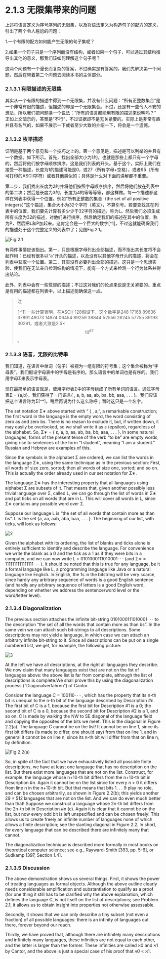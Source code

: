 # 2.1.3 无限集带来的问题

上述将语言定义为序号序列的无限集，以及将语法定义为构造句子的配方的定义，引出了两个令人尴尬的问题：

1.一个有限的配方如何能产生无限的句子集呢？

2.如果一个句子只是一个序列而没有结构，或者如果一个句子，可以通过其结构推导出其他的意义，那我们该如何理解这个句子呢？

这两个问题有一个漫长而复杂的答案，不过确实是有答案的。我们先解决第一个问题，然后在带着第二个问题去阅读本书的主体部分。


### 2.1.3.1 有限描述的无限集

其实从一个有限的描述中得到一个无限集，并没有什么问题：“所有正整数集合”是一个非常有限的描述，但描述的却是一个无限集合。不过，还是有一些令人不安的想法，所以我们把问题换一个说法：“所有的语言都能用有限的描述来说明吗？” 正如上文暗示的，答案是“不行”，不过证据却不是无关紧要的。实际上是非常有趣并且有名气的，如果不展示一下或者至少大致的介绍一下，将会是一个遗憾。

### 2.1.3.2 枚举描述

证明是基于两个意见和一个技巧之上的。第一个意见是，描述是可以列举的并且有一个数据。如下所示。首先，找出全部大小为1的，也就是那些上都只有一个字母的，然后将他们按字母顺序排序。这是我们列表的开头。基于这个，实际上我们在接受一种描述，长度为1的描述可能是0，或27（所有字母+空格），或者95（所有可打印的ASCII字符）或者其他类似的；具体是什么对下面的讲解都不重要。

第二步，我们找出长度为2的并将他们按照字母顺序排序，然后将他们放在列表中的第二块；然后是长度为3的，长度为4的等等等等，都这样做。每一个描述都这样在列表中获得一个位置。例如“所有正整数的集合（the set of all positive integers）”这个描述，集合大小为32个字符（英文），不算引号。若要查找其在列表中的位置，我们要先计算有多少少于32字符的描述，称为L。然后我们必须生成所有长度为32的描述，对他们进行排序，然后确定我们的描述在其中的位置，称为P，然后把L和P加起来。这肯定会是一个巨大的数字[^1]，不过这就能确保我们的描述处于这个完整定义的列表中了；见图Fig.2.1。

![Fig.2.1](../../img/2.1.3.1_1-Fig.2.1.png)

有两件事情应该指出。第一，只是根据字母列出全部描述，而不指出其长度将不会起作用：已经有很多以“a”开头的描述，以及没有以其他字母开头的描述，将会在列表中获取一个位置。第二，其实没有必要列出全部的描述。这只是一个思想实验，使我们在无法亲自检测结构的情况下，能有一个方式来检测一个行为体系并得出结论。 

此外，列表中会有一些荒谬的描述；不过这对我们的论点来说是无关紧要的。重点是有用的描述都在列表中，以上描述能确保这一点。


> 注
> 
> [ ^1] 一些计算表明，在ASCII-128假设下，这个数字是248 17168 89636 37891 49073 14874 06454 89259 38844 52556 26245 57755 89193 30291，或者大致是2.5× $$10^{67}$$。


### 2.1.3.3 语言，无限的比特串

我们知道，在语言中单词（句子）被视为一组有限的符号集；这个集合被称为“字母表”。我们假设字母表中的字母是有序的。那么语言中的单词也是有序的。我们用字母Σ来表示字母表。

现在最简单的语言就是，使用字母表Σ中的字母组成了所有单词的语言。通过字母表Σ = {a,b}，我们获得了一门语言{ , a, b, aa, ab, ba, bb, aaa, . . . }。我们应该把这个语言称为Σ[^*]，稍后再说为什么这么称呼；暂时这只是一个名字。

The set notation Σ∗ above started with “ { , a,”, a remarkable construction; the first word in the language is the empty word, the word consisting of zero as and zero bs. There is no reason to exclude it, but, if written down, it may easily be overlooked, so we shall write it as ε (epsilon), regardless of the alphabet. So, Σ∗ = { ε, a, b, aa, ab, ba, bb, aaa, . . . }. In some natural languages, forms of the present tense of the verb “to be” are empty words, giving rise to sentences of the form “I student”, meaning “I am a student.” Russian and Hebrew are examples of this.

Since the symbols in the alphabet Σ are ordered, we can list the words in the language Σ∗, using the same technique as in the previous section: First, all words of size zero, sorted; then all words of size one, sorted; and so on. This is actually the order already used in our set notation for Σ∗.

The language Σ∗ has the interesting property that all languages using alphabet Σ are subsets of it. That means that, given another possibly less trivial language over Σ, called L, we can go through the list of words in Σ∗ and put ticks on all words that are in L. This will cover all words in L, since Σ∗ contains any possible word over Σ.

Suppose our language L is “the set of all words that contain more as than bs”. L is the set {a, aa, aab, aba, baa, . . . }. The beginning of our list, with ticks, will look as follows:

![2](../../img/2.1.3.3_2.png)


Given the alphabet with its ordering, the list of blanks and ticks alone is entirely sufficient to identify and describe the language. For convenience we write the blank as a 0 and the tick as a 1 as if they were bits in a computer, and we can now write L = 0101000111010001· · · (and Σ∗ = 1111111111111111· · · ). It should be noted that this is true for any language, be it a formal language like L, a programming language like Java or a natural language like English. In English, the 1s in the bitstring will be very scarce, since hardly any arbitrary sequence of words is a good English sentence (and hardly any arbitrary sequence of letters is a good English word, depending on whether we address the sentence/word level or the word/letter level).

### 2.1.3.4 Diagonalization

The previous section attaches the infinite bit-string 0101000111010001· · · to the description “the set of all the words that contain more as than bs”. In the same vein we can attach such bit-strings to all descriptions. Some descriptions may not yield a language, in which case we can attach an arbitrary infinite bit-string to it. Since all descriptions can be put on a single numbered list, we get, for example, the following picture:

![3](../../img/2.1.3.4_3.png)


At the left we have all descriptions, at the right all languages they describe. We now claim that many languages exist that are not on the list of languages above: the above list is far from complete, although the list of descriptions is complete.We shall prove this by using the diagonalization process (“Diagonalverfahren”) of Cantor.

Consider the language C = 100110· · · , which has the property that its n-th bit is unequal to the n-th bit of the language described by Description #n. The first bit of C is a 1, because the first bit for Description #1 is a 0; the second bit of C is a 0, because the second bit for Description #2 is a 1, and so on. C is made by walking the NW to SE diagonal of the language field and copying the opposites of the bits we meet. This is the diagonal in Figure 2.2(a). The language C cannot be on the list! It cannot be on line 1, since its first bit differs (is made to differ, one should say) from that on line 1, and in general it cannot be on line n, since its n-th bit will differ from that on line n, by definition.

![Fig 2.2(a)](../../img/2.1.3.4_4-Fig.2.2.png)

So, in spite of the fact that we have exhaustively listed all possible finite descriptions, we have at least one language that has no description on the list. But there exist more languages that are not on the list. Construct, for example, the language whose n+10-th bit differs from the n+10-th bit in Description #n. Again it cannot be on the list since for every n > 0 it differs from line n in the n+10-th bit. But that means that bits 1. . . 9 play no role, and can be chosen arbitrarily, as shown in Figure 2.2(b); this yields another 29 = 512 languages that are not on the list. And we can do even much better than that! Suppose we construct a language whose 2n-th bit differs from the 2n-th bit in Description #n (c). Again it is clear that it cannot be on the list, but now every odd bit is left unspecified and can be chosen freely! This allows us to create freely an infinite number of languages none of which allows a finite description; see the slanting diagonal in Figure 2.2. In short, for every language that can be described there are infinitely many that cannot.

The diagonalization technique is described more formally in most books on theoretical computer science; see e.g., Rayward-Smith [393, pp. 5-6], or Sudkamp [397, Section 1.4].

### 2.1.3.5 Discussion

The above demonstration shows us several things. First, it shows the power of treating languages as formal objects. Although the above outline clearly needs considerable amplification and substantiation to qualify as a proof (for one thing it still has to be clarified why the above explanation, which defines the language C, is not itself on the list of descriptions; see Problem 2.1, it allows us to obtain insight into properties not otherwise assessable.

Secondly, it shows that we can only describe a tiny subset (not even a fraction) of all possible languages: there is an infinity of languages out there, forever beyond our reach.

Thirdly, we have proved that, although there are infinitely many descriptions and infinitely many languages, these infinities are not equal to each other, and the latter is larger than the former. These infinities are called ℵ0 and ℵ1 by Cantor, and the above is just a special case of his proof that ℵ0 < ℵ1.
